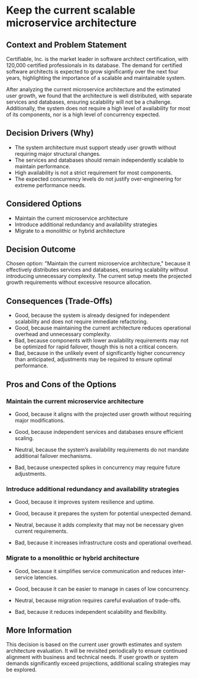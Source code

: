 # Keep the current scalable microservice architecture 

## Context and Problem Statement

Certifiable, Inc. is the market leader in software architect certification, with 120,000 certified professionals in its database. The demand for certified software architects is expected to grow significantly over the next four years, highlighting the importance of a scalable and maintainable system.

After analyzing the current microservice architecture and the estimated user growth, we found that the architecture is well distributed, with separate services and databases, ensuring scalability will not be a challenge. Additionally, the system does not require a high level of availability for most of its components, nor is a high level of concurrency expected.

## Decision Drivers (Why)

* The system architecture must support steady user growth without requiring major structural changes.
* The services and databases should remain independently scalable to maintain performance.
* High availability is not a strict requirement for most components.
* The expected concurrency levels do not justify over-engineering for extreme performance needs.

## Considered Options

* Maintain the current microservice architecture
* Introduce additional redundancy and availability strategies
* Migrate to a monolithic or hybrid architecture

## Decision Outcome

Chosen option: "Maintain the current microservice architecture," because it effectively distributes services and databases, ensuring scalability without introducing unnecessary complexity. The current setup meets the projected growth requirements without excessive resource allocation.

## Consequences (Trade-Offs)

* Good, because the system is already designed for independent scalability and does not require immediate refactoring.
* Good, because maintaining the current architecture reduces operational overhead and unnecessary complexity.
* Bad, because components with lower availability requirements may not be optimized for rapid failover, though this is not a critical concern.
* Bad, because in the unlikely event of significantly higher concurrency than anticipated, adjustments may be required to ensure optimal performance.

## Pros and Cons of the Options

### Maintain the current microservice architecture

* Good, because it aligns with the projected user growth without requiring major modifications.

* Good, because independent services and databases ensure efficient scaling.

* Neutral, because the system’s availability requirements do not mandate additional failover mechanisms.

* Bad, because unexpected spikes in concurrency may require future adjustments.

### Introduce additional redundancy and availability strategies

* Good, because it improves system resilience and uptime.

* Good, because it prepares the system for potential unexpected demand.

* Neutral, because it adds complexity that may not be necessary given current requirements.

* Bad, because it increases infrastructure costs and operational overhead.

### Migrate to a monolithic or hybrid architecture

* Good, because it simplifies service communication and reduces inter-service latencies.

* Good, because it can be easier to manage in cases of low concurrency.

* Neutral, because migration requires careful evaluation of trade-offs.

* Bad, because it reduces independent scalability and flexibility.

## More Information

This decision is based on the current user growth estimates and system architecture evaluation. It will be revisited periodically to ensure continued alignment with business and technical needs. If user growth or system demands significantly exceed projections, additional scaling strategies may be explored.